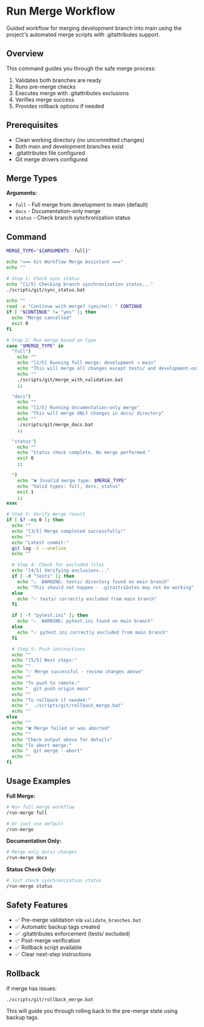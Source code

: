 # Run Merge Workflow

Guided workflow for merging development branch into main using the project's automated merge scripts with .gitattributes support.

## Overview

This command guides you through the safe merge process:
1. Validates both branches are ready
2. Runs pre-merge checks
3. Executes merge with .gitattributes exclusions
4. Verifies merge success
5. Provides rollback options if needed

## Prerequisites

- Clean working directory (no uncommitted changes)
- Both main and development branches exist
- .gitattributes file configured
- Git merge drivers configured

## Merge Types

**Arguments:**
- `full` - Full merge from development to main (default)
- `docs` - Documentation-only merge
- `status` - Check branch synchronization status

## Command

```bash
MERGE_TYPE="${ARGUMENTS:-full}"

echo "=== Git Workflow Merge Assistant ==="
echo ""

# Step 1: Check sync status
echo "[1/5] Checking branch synchronization status..."
./scripts/git/sync_status.bat

echo ""
read -p "Continue with merge? (yes/no): " CONTINUE
if [ "$CONTINUE" != "yes" ]; then
  echo "Merge cancelled"
  exit 0
fi

# Step 2: Run merge based on type
case "$MERGE_TYPE" in
  "full")
    echo ""
    echo "[2/5] Running full merge: development → main"
    echo "This will merge all changes except tests/ and development-only docs"
    echo ""
    ./scripts/git/merge_with_validation.bat
    ;;

  "docs")
    echo ""
    echo "[2/5] Running documentation-only merge"
    echo "This will merge ONLY changes in docs/ directory"
    echo ""
    ./scripts/git/merge_docs.bat
    ;;

  "status")
    echo ""
    echo "Status check complete. No merge performed."
    exit 0
    ;;

  *)
    echo "❌ Invalid merge type: $MERGE_TYPE"
    echo "Valid types: full, docs, status"
    exit 1
    ;;
esac

# Step 3: Verify merge result
if [ $? -eq 0 ]; then
  echo ""
  echo "[3/5] Merge completed successfully!"
  echo ""
  echo "Latest commit:"
  git log -1 --oneline
  echo ""

  # Step 4: Check for excluded files
  echo "[4/5] Verifying exclusions..."
  if [ -d "tests" ]; then
    echo "⚠️  WARNING: tests/ directory found on main branch"
    echo "This should not happen - .gitattributes may not be working"
  else
    echo "✅ tests/ correctly excluded from main branch"
  fi

  if [ -f "pytest.ini" ]; then
    echo "⚠️  WARNING: pytest.ini found on main branch"
  else
    echo "✅ pytest.ini correctly excluded from main branch"
  fi

  # Step 5: Push instructions
  echo ""
  echo "[5/5] Next steps:"
  echo ""
  echo "✅ Merge successful - review changes above"
  echo ""
  echo "To push to remote:"
  echo "  git push origin main"
  echo ""
  echo "To rollback if needed:"
  echo "  ./scripts/git/rollback_merge.bat"
  echo ""
else
  echo ""
  echo "❌ Merge failed or was aborted"
  echo ""
  echo "Check output above for details"
  echo "To abort merge:"
  echo "  git merge --abort"
  echo ""
fi
```

## Usage Examples

**Full Merge:**
```bash
# Run full merge workflow
/run-merge full

# Or just use default
/run-merge
```

**Documentation Only:**
```bash
# Merge only docs/ changes
/run-merge docs
```

**Status Check Only:**
```bash
# Just check synchronization status
/run-merge status
```

## Safety Features

- ✅ Pre-merge validation via `validate_branches.bat`
- ✅ Automatic backup tags created
- ✅ .gitattributes enforcement (tests/ excluded)
- ✅ Post-merge verification
- ✅ Rollback script available
- ✅ Clear next-step instructions

## Rollback

If merge has issues:
```bash
./scripts/git/rollback_merge.bat
```

This will guide you through rolling back to the pre-merge state using backup tags.
